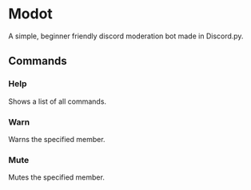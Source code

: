 # Modot
A simple, beginner friendly discord moderation bot made in Discord.py.

## Commands

### Help
Shows a list of all commands.

### Warn
Warns the specified member.

### Mute
Mutes the specified member.

